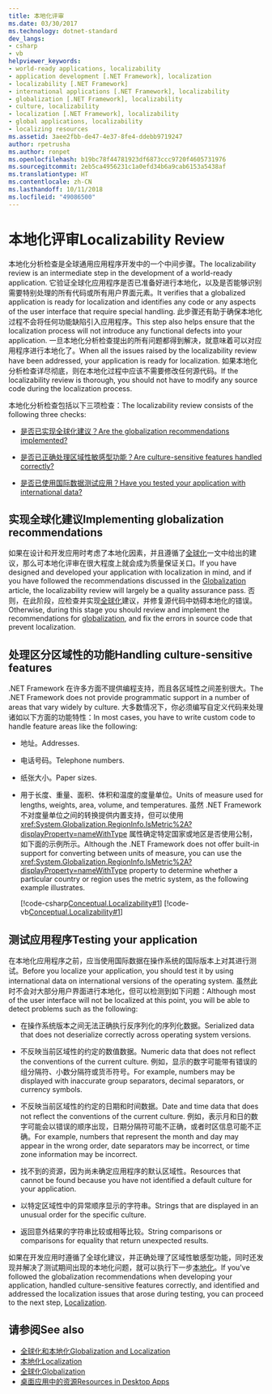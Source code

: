 ```yaml
---
title: 本地化评审
ms.date: 03/30/2017
ms.technology: dotnet-standard
dev_langs:
- csharp
- vb
helpviewer_keywords:
- world-ready applications, localizability
- application development [.NET Framework], localization
- localizability [.NET Framework]
- international applications [.NET Framework], localizability
- globalization [.NET Framework], localizability
- culture, localizability
- localization [.NET Framework], localizability
- global applications, localizability
- localizing resources
ms.assetid: 3aee2fbb-de47-4e37-8fe4-ddebb9719247
author: rpetrusha
ms.author: ronpet
ms.openlocfilehash: b19bc78f44781923df6873ccc9720f4605731976
ms.sourcegitcommit: 2eb5ca4956231c1a0efd34b6a9cab6153a5438af
ms.translationtype: HT
ms.contentlocale: zh-CN
ms.lasthandoff: 10/11/2018
ms.locfileid: "49086500"
---
```

# <a name="localizability-review"></a><span data-ttu-id="52aa6-102">本地化评审</span><span class="sxs-lookup"><span data-stu-id="52aa6-102">Localizability Review</span></span>
<span data-ttu-id="52aa6-103">本地化分析检查是全球通用应用程序开发中的一个中间步骤。</span><span class="sxs-lookup"><span data-stu-id="52aa6-103">The localizability review is an intermediate step in the development of a world-ready application.</span></span> <span data-ttu-id="52aa6-104">它验证全球化应用程序是否已准备好进行本地化，以及是否能够识别需要特别处理的所有代码或所有用户界面元素。</span><span class="sxs-lookup"><span data-stu-id="52aa6-104">It verifies that a globalized application is ready for localization and identifies any code or any aspects of the user interface that require special handling.</span></span> <span data-ttu-id="52aa6-105">此步骤还有助于确保本地化过程不会将任何功能缺陷引入应用程序。</span><span class="sxs-lookup"><span data-stu-id="52aa6-105">This step also helps ensure that the localization process will not introduce any functional defects into your application.</span></span> <span data-ttu-id="52aa6-106">一旦本地化分析检查提出的所有问题都得到解决，就意味着可以对应用程序进行本地化了。</span><span class="sxs-lookup"><span data-stu-id="52aa6-106">When all the issues raised by the localizability review have been addressed, your application is ready for localization.</span></span> <span data-ttu-id="52aa6-107">如果本地化分析检查详尽彻底，则在本地化过程中应该不需要修改任何源代码。</span><span class="sxs-lookup"><span data-stu-id="52aa6-107">If the localizability review is thorough, you should not have to modify any source code during the localization process.</span></span>  
  
 <span data-ttu-id="52aa6-108">本地化分析检查包括以下三项检查：</span><span class="sxs-lookup"><span data-stu-id="52aa6-108">The localizability review consists of the following three checks:</span></span>  
  
-   [<span data-ttu-id="52aa6-109">是否已实现全球化建议？</span><span class="sxs-lookup"><span data-stu-id="52aa6-109">Are the globalization recommendations implemented?</span></span>](#global)  
  
-   [<span data-ttu-id="52aa6-110">是否已正确处理区域性敏感型功能？</span><span class="sxs-lookup"><span data-stu-id="52aa6-110">Are culture-sensitive features handled correctly?</span></span>](#culture)  
  
-   [<span data-ttu-id="52aa6-111">是否已使用国际数据测试应用？</span><span class="sxs-lookup"><span data-stu-id="52aa6-111">Have you tested your application with international data?</span></span>](#test)  
  
<a name="global"></a>   
## <a name="implementing-globalization-recommendations"></a><span data-ttu-id="52aa6-112">实现全球化建议</span><span class="sxs-lookup"><span data-stu-id="52aa6-112">Implementing globalization recommendations</span></span>  
 <span data-ttu-id="52aa6-113">如果在设计和开发应用时考虑了本地化因素，并且遵循了[全球化](../../../docs/standard/globalization-localization/globalization.md)一文中给出的建议，那么可本地化评审在很大程度上就会成为质量保证关口。</span><span class="sxs-lookup"><span data-stu-id="52aa6-113">If you have designed and developed your application with localization in mind, and if you have followed the recommendations discussed in the [Globalization](../../../docs/standard/globalization-localization/globalization.md) article, the localizability review will largely be a quality assurance pass.</span></span> <span data-ttu-id="52aa6-114">否则，在此阶段，应检查并实现[全球化](../../../docs/standard/globalization-localization/globalization.md)建议，并修复源代码中妨碍本地化的错误。</span><span class="sxs-lookup"><span data-stu-id="52aa6-114">Otherwise, during this stage you should review and implement the recommendations for [globalization](../../../docs/standard/globalization-localization/globalization.md), and fix the errors in source code that prevent localization.</span></span>  
  
<a name="culture"></a>   
## <a name="handling-culture-sensitive-features"></a><span data-ttu-id="52aa6-115">处理区分区域性的功能</span><span class="sxs-lookup"><span data-stu-id="52aa6-115">Handling culture-sensitive features</span></span>  
 <span data-ttu-id="52aa6-116">.NET Framework 在许多方面不提供编程支持，而且各区域性之间差别很大。</span><span class="sxs-lookup"><span data-stu-id="52aa6-116">The .NET Framework does not provide programmatic support in a number of areas that vary widely by culture.</span></span> <span data-ttu-id="52aa6-117">大多数情况下，你必须编写自定义代码来处理诸如以下方面的功能特性：</span><span class="sxs-lookup"><span data-stu-id="52aa6-117">In most cases, you have to write custom code to handle feature areas like the following:</span></span>  
  
-   <span data-ttu-id="52aa6-118">地址。</span><span class="sxs-lookup"><span data-stu-id="52aa6-118">Addresses.</span></span>  
  
-   <span data-ttu-id="52aa6-119">电话号码。</span><span class="sxs-lookup"><span data-stu-id="52aa6-119">Telephone numbers.</span></span>  
  
-   <span data-ttu-id="52aa6-120">纸张大小。</span><span class="sxs-lookup"><span data-stu-id="52aa6-120">Paper sizes.</span></span>  
  
-   <span data-ttu-id="52aa6-121">用于长度、重量、面积、体积和温度的度量单位。</span><span class="sxs-lookup"><span data-stu-id="52aa6-121">Units of measure used for lengths, weights, area, volume, and temperatures.</span></span> <span data-ttu-id="52aa6-122">虽然 .NET Framework 不对度量单位之间的转换提供内置支持，但可以使用 <xref:System.Globalization.RegionInfo.IsMetric%2A?displayProperty=nameWithType> 属性确定特定国家或地区是否使用公制，如下面的示例所示。</span><span class="sxs-lookup"><span data-stu-id="52aa6-122">Although the .NET Framework does not offer built-in support for converting between units of measure, you can use the <xref:System.Globalization.RegionInfo.IsMetric%2A?displayProperty=nameWithType> property to determine whether a particular country or region uses the metric system, as the following example illustrates.</span></span>  
  
     [!code-csharp[Conceptual.Localizability#1](../../../samples/snippets/csharp/VS_Snippets_CLR/conceptual.localizability/cs/ismetric1.cs#1)]
     [!code-vb[Conceptual.Localizability#1](../../../samples/snippets/visualbasic/VS_Snippets_CLR/conceptual.localizability/vb/ismetric1.vb#1)]  
  
<a name="test"></a>   
## <a name="testing-your-application"></a><span data-ttu-id="52aa6-123">测试应用程序</span><span class="sxs-lookup"><span data-stu-id="52aa6-123">Testing your application</span></span>  
 <span data-ttu-id="52aa6-124">在本地化应用程序之前，应当使用国际数据在操作系统的国际版本上对其进行测试。</span><span class="sxs-lookup"><span data-stu-id="52aa6-124">Before you localize your application, you should test it by using international data on international versions of the operating system.</span></span> <span data-ttu-id="52aa6-125">虽然此时不会对大部分用户界面进行本地化，但可以检测到如下问题：</span><span class="sxs-lookup"><span data-stu-id="52aa6-125">Although most of the user interface will not be localized at this point, you will be able to detect problems such as the following:</span></span>  
  
-   <span data-ttu-id="52aa6-126">在操作系统版本之间无法正确执行反序列化的序列化数据。</span><span class="sxs-lookup"><span data-stu-id="52aa6-126">Serialized data that does not deserialize correctly across operating system versions.</span></span>  
  
-   <span data-ttu-id="52aa6-127">不反映当前区域性的约定的数值数据。</span><span class="sxs-lookup"><span data-stu-id="52aa6-127">Numeric data that does not reflect the conventions of the current culture.</span></span> <span data-ttu-id="52aa6-128">例如，显示的数字可能带有错误的组分隔符、小数分隔符或货币符号。</span><span class="sxs-lookup"><span data-stu-id="52aa6-128">For example, numbers may be displayed with inaccurate group separators, decimal separators, or currency symbols.</span></span>  
  
-   <span data-ttu-id="52aa6-129">不反映当前区域性的约定的日期和时间数据。</span><span class="sxs-lookup"><span data-stu-id="52aa6-129">Date and time data that does not reflect the conventions of the current culture.</span></span> <span data-ttu-id="52aa6-130">例如，表示月和日的数字可能会以错误的顺序出现，日期分隔符可能不正确，或者时区信息可能不正确。</span><span class="sxs-lookup"><span data-stu-id="52aa6-130">For example, numbers that represent the month and day may appear in the wrong order, date separators may be incorrect, or time zone information may be incorrect.</span></span>  
  
-   <span data-ttu-id="52aa6-131">找不到的资源，因为尚未确定应用程序的默认区域性。</span><span class="sxs-lookup"><span data-stu-id="52aa6-131">Resources that cannot be found because you have not identified a default culture for your application.</span></span>  
  
-   <span data-ttu-id="52aa6-132">以特定区域性中的异常顺序显示的字符串。</span><span class="sxs-lookup"><span data-stu-id="52aa6-132">Strings that are displayed in an unusual order for the specific culture.</span></span>  
  
-   <span data-ttu-id="52aa6-133">返回意外结果的字符串比较或相等比较。</span><span class="sxs-lookup"><span data-stu-id="52aa6-133">String comparisons or comparisons for equality that return unexpected results.</span></span>  
  
 <span data-ttu-id="52aa6-134">如果在开发应用时遵循了全球化建议，并正确处理了区域性敏感型功能，同时还发现并解决了测试期间出现的本地化问题，就可以执行下一步[本地化](../../../docs/standard/globalization-localization/localization.md)。</span><span class="sxs-lookup"><span data-stu-id="52aa6-134">If you've followed the globalization recommendations when developing your application, handled culture-sensitive features correctly, and identified and addressed the localization issues that arose during testing, you can proceed to the next step, [Localization](../../../docs/standard/globalization-localization/localization.md).</span></span>  
  
## <a name="see-also"></a><span data-ttu-id="52aa6-135">请参阅</span><span class="sxs-lookup"><span data-stu-id="52aa6-135">See also</span></span>

- [<span data-ttu-id="52aa6-136">全球化和本地化</span><span class="sxs-lookup"><span data-stu-id="52aa6-136">Globalization and Localization</span></span>](../../../docs/standard/globalization-localization/index.md)  
- [<span data-ttu-id="52aa6-137">本地化</span><span class="sxs-lookup"><span data-stu-id="52aa6-137">Localization</span></span>](../../../docs/standard/globalization-localization/localization.md)  
- [<span data-ttu-id="52aa6-138">全球化</span><span class="sxs-lookup"><span data-stu-id="52aa6-138">Globalization</span></span>](../../../docs/standard/globalization-localization/globalization.md)  
- [<span data-ttu-id="52aa6-139">桌面应用中的资源</span><span class="sxs-lookup"><span data-stu-id="52aa6-139">Resources in Desktop Apps</span></span>](../../../docs/framework/resources/index.md)
